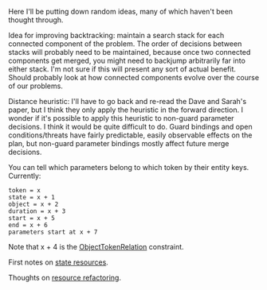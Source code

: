 Here I'll be putting down random ideas, many of which haven't been thought through.


Idea for improving backtracking:  maintain a search stack for each connected component of the problem.  The order of decisions between stacks will probably need to be maintained, because once two connected components get merged, you might need to backjump arbitrarily far into either stack.  I'm not sure if this will present any sort of actual benefit.  Should probably look at how connected components evolve over the course of our problems.

Distance heuristic:  I'll have to go back and re-read the Dave and Sarah's paper, but I think they only apply the heuristic in the forward direction.  I wonder if it's possible to apply this heuristic to non-guard parameter decisions.  I think it would be quite difficult to do.  Guard bindings and open conditions/threats have fairly predictable, easily observable effects on the plan, but non-guard parameter bindings mostly affect future merge decisions.

You can tell which parameters belong to which token by their entity keys.  Currently:
```
token = x
state = x + 1
object = x + 2
duration = x + 3
start = x + 5
end = x + 6
parameters start at x + 7
```

Note that x + 4 is the [ObjectTokenRelation](http://code.google.com/p/europa-pso/source/browse/PLASMA/trunk/src/PLASMA/PlanDatabase/base/ObjectTokenRelation.hh) constraint.

First notes on [state resources](StateResourceNotes.md).

Thoughts on [resource refactoring](MJIResourceRefactor.md).